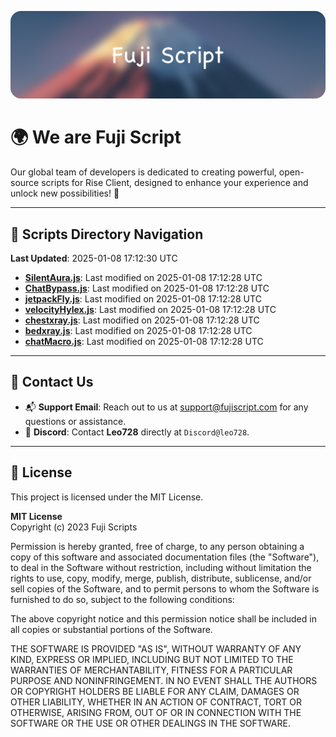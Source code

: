 ![Banner](.github/b.webp)

# 🌍 **We are Fuji Script**

Our global team of developers is dedicated to creating powerful, open-source scripts for Rise Client, designed to enhance your experience and unlock new possibilities! 🌟

---
<!-- SCRIPTS_NAVIGATION_START -->
## 📂 **Scripts Directory Navigation**

**Last Updated**: 2025-01-08 17:12:30 UTC

- **[SilentAura.js](scripts/SilentAura.js)**: Last modified on 2025-01-08 17:12:28 UTC
- **[ChatBypass.js](scripts/ChatBypass.js)**: Last modified on 2025-01-08 17:12:28 UTC
- **[jetpackFly.js](scripts/jetpackFly.js)**: Last modified on 2025-01-08 17:12:28 UTC
- **[velocityHylex.js](scripts/velocityHylex.js)**: Last modified on 2025-01-08 17:12:28 UTC
- **[chestxray.js](scripts/chestxray.js)**: Last modified on 2025-01-08 17:12:28 UTC
- **[bedxray.js](scripts/bedxray.js)**: Last modified on 2025-01-08 17:12:28 UTC
- **[chatMacro.js](scripts/chatMacro.js)**: Last modified on 2025-01-08 17:12:28 UTC

<!-- SCRIPTS_NAVIGATION_END -->

---

## 💬 **Contact Us**  
- 📬 **Support Email**: Reach out to us at [support@fujiscript.com](mailto:support@fujiscript.com) for any questions or assistance.  
- 💬 **Discord**: Contact **Leo728** directly at `Discord@leo728`.

---

## 📜 **License**

This project is licensed under the MIT License.  

**MIT License**  
Copyright (c) 2023 Fuji Scripts  

Permission is hereby granted, free of charge, to any person obtaining a copy of this software and associated documentation files (the "Software"), to deal in the Software without restriction, including without limitation the rights to use, copy, modify, merge, publish, distribute, sublicense, and/or sell copies of the Software, and to permit persons to whom the Software is furnished to do so, subject to the following conditions:  

The above copyright notice and this permission notice shall be included in all copies or substantial portions of the Software.  

THE SOFTWARE IS PROVIDED "AS IS", WITHOUT WARRANTY OF ANY KIND, EXPRESS OR IMPLIED, INCLUDING BUT NOT LIMITED TO THE WARRANTIES OF MERCHANTABILITY, FITNESS FOR A PARTICULAR PURPOSE AND NONINFRINGEMENT. IN NO EVENT SHALL THE AUTHORS OR COPYRIGHT HOLDERS BE LIABLE FOR ANY CLAIM, DAMAGES OR OTHER LIABILITY, WHETHER IN AN ACTION OF CONTRACT, TORT OR OTHERWISE, ARISING FROM, OUT OF OR IN CONNECTION WITH THE SOFTWARE OR THE USE OR OTHER DEALINGS IN THE SOFTWARE.  
